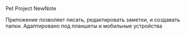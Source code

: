 Pet Project NewNote

Приложение позволяет писать, редактировать заметки, и создавать папки.
Адаптировано под планшеты и мобильные устройства